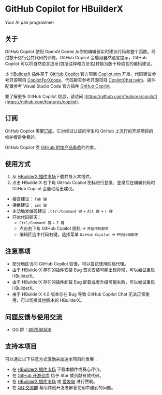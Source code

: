 # GitHub Copilot for HBuilderX

Your AI pair programmer

## 关于

GitHub Copilot 使用 OpenAI Codex 从你的编辑器实时建议代码和整个函数。经过数十亿行公共代码的训练，GitHub Copilot 会启用自然语言提示，GitHub Copilot 可以将自然语言提示(包括注释和方法名)转换为数十种语言的编码建议。

本 [HBuilderX](https://www.dcloud.io/hbuilderx.html) 插件基于 [GitHub Copilot](https://github.com/features/copilot) 官方项目 [Copilot.vim](https://github.com/github/copilot.vim) 开发。代码建议参考开源项目 [CopilotForXcode](https://github.com/intitni/CopilotForXcode)、代码聊天参考开源项目 [CopilotChat.nvim](https://github.com/gptlang/CopilotChat.nvim)、插件配置参考 Visual Studio Code 官方插件 [GitHub Copilot](https://marketplace.visualstudio.com/items?itemName=GitHub.copilot)。

要了解更多 GitHub Copilot 信息，请访问 [https://github.com/features/copilot](https://github.com/features/copilot).

## 订阅

GitHub Copilot 需要[订阅](https://github.com/github-copilot/signup)。它对经过认证的学生和 GitHub 上流行的开源项目的维护者是免费的。

GitHub Copilot 受 [GitHub 附加产品条款](https://docs.github.com/en/site-policy/github-terms/github-terms-for-additional-products-and-features)的约束。

## 使用方式

1. 从 [HBuilderX 插件市场](https://ext.dcloud.net.cn/plugin?id=15241)下载并导入本插件。
2. 点击 HBuilderX 右下角 GitHub Copilot 图标进行登录，登录后在编辑代码时 GitHub Copilot 会自动给出建议。

- 接受建议： `Tab 键`
- 拒绝建议： `Esc 键`
- 主动触发编码建议：`Ctrl/Command 键` + `Alt 键` + `\ 键`
- 开始代码聊天：
  - `Ctrl/Command 键` + `I 键`
  - 点击右下角 GitHub Copilot 图标 -> `开始代码聊天`
  - 编辑区选中代码右键，选择菜单 `GitHub Copilot` -> `开始代码聊天`

## 注意事项

- 部分地区访问 GitHub Copilot 较慢，可以尝试使用网络代理。
- 由于 HBuilderX 存在的插件安装 Bug 首次安装可能出现异常，可以尝试重启 HBuilderX。
- 由于 HBuilderX 存在的插件卸载 Bug 卸载或者升级可能失败，可以尝试重启 HBuilderX。
- 由于 HBuilderX 4.0 版本存在 Bug 导致 GitHub Copilot Chat 无法正常使用，可以切换其他版本的 HBuilderX。

## 问题反馈与使用交流

- QQ 群：[697588509](http://qm.qq.com/cgi-bin/qm/qr?_wv=1027&k=AhzmBLdzgZD6Xcx7ry-kt_DtZKTt_yws&authKey=nEpQOU7P9J7WMbTf85TIAAeQqosVWsT5SAhzQ7OkwGsugFLdRqo6nKCIWV03Urw6&noverify=0&group_code=697588509)

## 支持本项目

可以通过以下任意方式激励来加速本项目的发展：

* 在 [HBuilderX 插件市场](https://ext.dcloud.net.cn/plugin?id=15241) 下载本插件或真心评价。
* 在 [GitHub 开源仓库](https://github.com/zhetengbiji/copilot-for-hbuilderx) 给予 Star 或贡献有效代码。
* 在 [HBuilderX 插件市场](https://ext.dcloud.net.cn/plugin?id=15241) 或 [爱发电](https://afdian.net/a/zhetengbiji) 进行赞助。
* 在 [QQ 交流群](http://qm.qq.com/cgi-bin/qm/qr?_wv=1027&k=AhzmBLdzgZD6Xcx7ry-kt_DtZKTt_yws&authKey=nEpQOU7P9J7WMbTf85TIAAeQqosVWsT5SAhzQ7OkwGsugFLdRqo6nKCIWV03Urw6&noverify=0&group_code=697588509) 帮助其他开发者解答使用中遇到的问题。